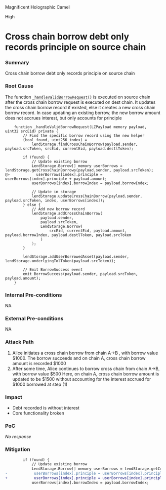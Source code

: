 Magnificent Holographic Camel

High

# Cross chain borrow debt only records principle on source chain

### Summary

Cross chain borrow debt only records principle on source chain

### Root Cause

The function [`_handleValidBorrowRequest()`](https://github.com/sherlock-audit/2025-05-lend-audit-contest/blob/main/Lend-V2/src/LayerZero/CrossChainRouter.sol#L703) is executed on source chain after the cross chain borrow request is executed on dest chain. It updates the cross chain borrow record if existed, else it creates a new cross chain borrow record. In case updating an existing borrow, the new borrow amount does not accrues interest, but only accounts for principle
```solidity
    function _handleValidBorrowRequest(LZPayload memory payload, uint32 srcEid) private {
        // Find the specific borrow record using the new helper
        (bool found, uint256 index) =
            lendStorage.findCrossChainBorrow(payload.sender, payload.srcToken, srcEid, currentEid, payload.destlToken);

        if (found) {
            // Update existing borrow
            LendStorage.Borrow[] memory userBorrows = lendStorage.getCrossChainBorrows(payload.sender, payload.srcToken);
@>            userBorrows[index].principle = userBorrows[index].principle + payload.amount;
            userBorrows[index].borrowIndex = payload.borrowIndex;

            // Update in storage
            lendStorage.updateCrossChainBorrow(payload.sender, payload.srcToken, index, userBorrows[index]);
        } else {
            // Add new borrow record
            lendStorage.addCrossChainBorrow(
                payload.sender,
                payload.srcToken,
                LendStorage.Borrow(
                    srcEid, currentEid, payload.amount, payload.borrowIndex, payload.destlToken, payload.srcToken
                )
            );
        }

        lendStorage.addUserBorrowedAsset(payload.sender, lendStorage.underlyingTolToken(payload.srcToken));

        // Emit BorrowSuccess event
        emit BorrowSuccess(payload.sender, payload.srcToken, payload.amount);
    }
```

### Internal Pre-conditions

NA

### External Pre-conditions

NA

### Attack Path

1. Alice initiates a cross chain borrow from chain A->B , with borrow value $1000. 
The borrow succeeds and on chain A, cross chain borrow amount is recorded $1000
2. After some time, Alice continues to borrow cross chain from chain A->B, with borrow value $500
Here, on chain A, cross chain borrow amount is updated to be $1500 without accounting for the interest accrued for $1000 borrowed at step (1)

### Impact

- Debt recorded is without interest
- Core functionality broken

### PoC

_No response_

### Mitigation

```diff
        if (found) {
            // Update existing borrow
            LendStorage.Borrow[] memory userBorrows = lendStorage.getCrossChainBorrows(payload.sender, payload.srcToken);
-            userBorrows[index].principle = userBorrows[index].principle + payload.amount;
+            userBorrows[index].principle = userBorrows[index].principle * payload.borrowIndex / userBorrows[index].borrowIndex + payload.amount;
            userBorrows[index].borrowIndex = payload.borrowIndex;
```